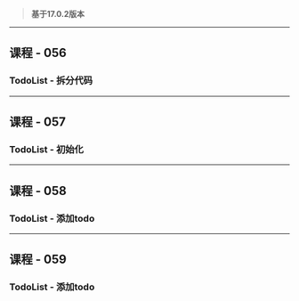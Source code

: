 > **基于17.0.2版本**

-----
## **课程 - 056**
### TodoList - 拆分代码

-----
## **课程 - 057**
### TodoList - 初始化

-----
## **课程 - 058**
### TodoList - 添加todo

-----
## **课程 - 059**
### TodoList - 添加todo